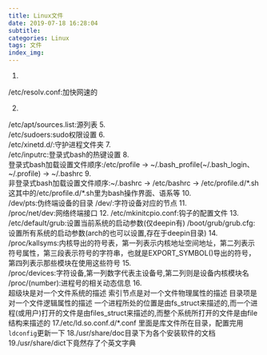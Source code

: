 ```yaml
---
title: Linux文件
date: 2019-07-18 16:28:04
subtitle:
categories: Linux
tags: 文件
index_img:
---
```

1.  
/etc/resolv.conf:加快网速的

2.  
/etc/apt/sources.list:源列表
5.  
/etc/sudoers:sudo权限设置
6.  
/etc/xinetd.d/:守护进程文件夹
7.  
/etc/inputrc:登录式bash的热键设置
8.  
登录式bash加载设置文件顺序:/etc/profile -> \~/.bash_profile(\~/.bash_login、\~/.profile) -> \~/.bashrc
9.  
非登录式bash加载设置文件顺序:\~/.bashrc -> /etc/bashrc -> /etc/profile.d/\*.sh  
这其中的/etc/profile.d/\*.sh里为bash操作界面、语系等
10.  
/dev/pts:伪终端设备的目录
/dev/:字符设备对应的节点
11.  
/proc/net/dev:网络终端接口
12.
/etc/mkinitcpio.conf:钩子的配置文件
13.
/etc/default/grub:设置当前系统的启动参数(仅deepin有)
/boot/grub/grub.cfg:设置所有系统的启动参数(arch的也可以设置,存在于deepin目录)
14.  
/proc/kallsyms:内核导出的符号表，第一列表示内核地址空间地址，第二列表示符号属性，第三段表示符号的字符串，也就是EXPORT_SYMBOL()导出的符号，第四列表示那些模块在使用这些符号
15.  
/proc/devices:字符设备,第一列数字代表主设备号,第二列则是设备内核模块名
/proc/(number):进程号的相关动态信息
16.  
超级块是对一个文件系统的描述
索引节点是对一个文件物理属性的描述
目录项是对一个文件逻辑属性的描述
一个进程所处的位置是由fs_struct来描述的,而一个进程(或用户)打开的文件是由files_struct来描述的,而整个系统所打开的文件是由file结构来描述的
17./etc/ld.so.conf.d/*.conf
里面是库文件所在目录，配置完用`ldconfig`更新一下
18./usr/share/doc目录下为各个安装软件的文档
19./usr/share/dict下竟然存了个英文字典
